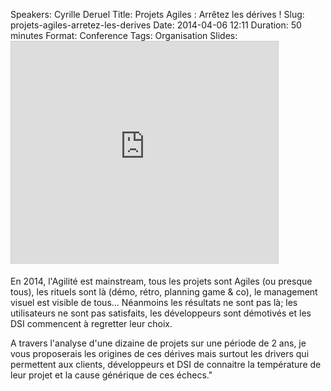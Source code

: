 Speakers: Cyrille Deruel
Title: Projets Agiles : Arrêtez les dérives !
Slug: projets-agiles-arretez-les-derives
Date: 2014-04-06 12:11
Duration: 50 minutes
Format: Conference
Tags: Organisation
Slides: <iframe src="http://www.slideshare.net/slideshow/embed_code/34992602" width="427" height="356" frameborder="0" marginwidth="0" marginheight="0" scrolling="no" style="border:1px solid #CCC; border-width:1px 1px 0; margin-bottom:5px; max-width: 100%;" allowfullscreen> </iframe>

En 2014, l'Agilité est mainstream, tous les projets sont Agiles (ou presque tous), les rituels sont là (démo, rétro, planning game & co), le management visuel est visible de tous... 
Néanmoins les résultats ne sont pas là; les utilisateurs ne sont pas satisfaits, les développeurs sont démotivés et les DSI commencent à regretter leur choix. 

A travers l'analyse d'une dizaine de projets sur une période de 2 ans, je vous proposerais les origines de ces dérives mais surtout les drivers qui permettent aux clients, développeurs et DSI de connaitre la température de leur projet et la cause générique de ces échecs."

